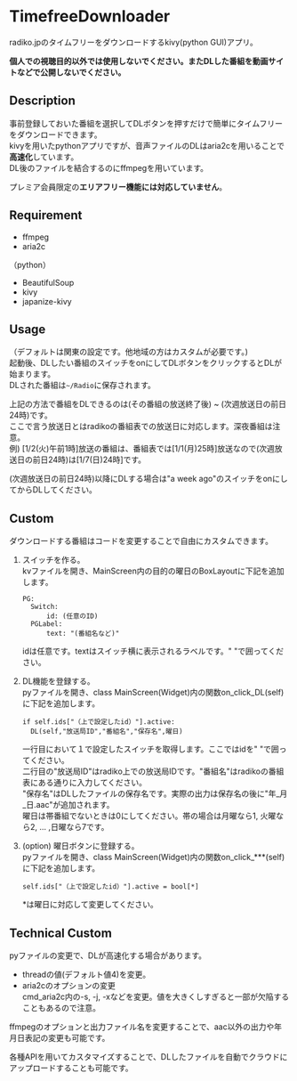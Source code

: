 # TimefreeDownloader
radiko.jpのタイムフリーをダウンロードするkivy(python GUI)アプリ。

**個人での視聴目的以外では使用しないでください。またDLした番組を動画サイトなどで公開しないでください。**

## Description
事前登録しておいた番組を選択してDLボタンを押すだけで簡単にタイムフリーをダウンロードできます。  
kivyを用いたpythonアプリですが、音声ファイルのDLはaria2cを用いることで**高速化**しています。  
DL後のファイルを結合するのにffmpegを用いています。  

プレミア会員限定の**エリアフリー機能には対応していません**。

## Requirement
- ffmpeg
- aria2c

（python）
- BeautifulSoup
- kivy
- japanize-kivy

## Usage
（デフォルトは関東の設定です。他地域の方はカスタムが必要です。)  
起動後、DLしたい番組のスイッチをonにしてDLボタンをクリックするとDLが始まります。  
DLされた番組は```~/Radio```に保存されます。  

上記の方法で番組をDLできるのは(その番組の放送終了後) ~ (次週放送日の前日24時)です。  
ここで言う放送日とはradikoの番組表での放送日に対応します。深夜番組は注意。  
例) [1/2(火)午前1時]放送の番組は、番組表では[1/1(月)25時]放送なので(次週放送日の前日24時)は[1/7(日)24時]です。  

(次週放送日の前日24時)以降にDLする場合は"a week ago"のスイッチをonにしてからDLしてください。  

## Custom
ダウンロードする番組はコードを変更することで自由にカスタムできます。  

1. スイッチを作る。  
  kvファイルを開き、MainScreen内の目的の曜日のBoxLayoutに下記を追加します。
   ```
   PG:
     Switch:
         id: (任意のID)
     PGLabel:
         text: "(番組名など)"
   ```
   idは任意です。textはスイッチ横に表示されるラベルです。" "で囲ってください。
  

2. DL機能を登録する。  
  pyファイルを開き、class MainScreen(Widget)内の関数on_click_DL(self)に下記を追加します。
   ```
   if self.ids["（上で設定したid）"].active:
     DL(self,"放送局ID","番組名","保存名",曜日)
   ```
   一行目において１で設定したスイッチを取得します。ここではidを" "で囲ってください。  
   二行目の"放送局ID"はradiko上での放送局IDです。"番組名"はradikoの番組表にある通りに入力してください。  
   "保存名"はDLしたファイルの保存名です。実際の出力は保存名の後に"年_月_日.aac"が追加されます。    
   曜日は帯番組でないときは0にしてください。帯の場合は月曜なら1, 火曜なら2, ... ,日曜なら7です。


3. (option) 曜日ボタンに登録する。  
   pyファイルを開き、class MainScreen(Widget)内の関数on_click_***(self)に下記を追加します。
   ```
   self.ids["（上で設定したid）"].active = bool[*]
   ```
   *は曜日に対応して変更してください。


## Technical Custom
pyファイルの変更で、DLが高速化する場合があります。  
- threadの値(デフォルト値4)を変更。
- aria2cのオプションの変更  
   cmd_aria2c内の-s, -j, -xなどを変更。値を大きくしすぎると一部が欠陥することもあるので注意。

ffmpegのオプションと出力ファイル名を変更することで、aac以外の出力や年月日表記の変更も可能です。

各種APIを用いてカスタマイズすることで、DLしたファイルを自動でクラウドにアップロードすることも可能です。
